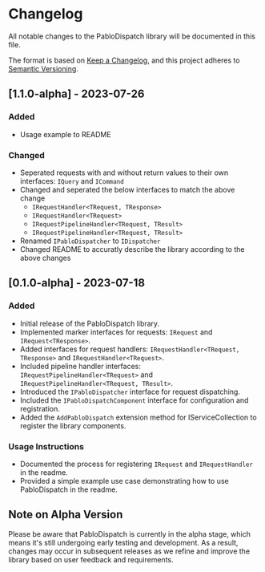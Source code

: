 # Changelog

All notable changes to the PabloDispatch library will be documented in this file.

The format is based on [Keep a Changelog](https://keepachangelog.com/en/1.0.0/),
and this project adheres to [Semantic Versioning](https://semver.org/spec/v2.0.0.html).

## [1.1.0-alpha] - 2023-07-26

### Added
- Usage example to README

### Changed
- Seperated requests with and without return values to their own interfaces: `IQuery` and `ICommand`
- Changed and seperated the below interfaces to match the above change
	- `IRequestHandler<TRequest, TResponse>`
	- `IRequestHandler<TRequest>`
	- `IRequestPipelineHandler<TRequest, TResult>`
	- `IRequestPipelineHandler<TRequest, TResult>`
- Renamed `IPabloDispatcher` to `IDispatcher`
- Changed README to accuratly describe the library according to the above changes

## [0.1.0-alpha] - 2023-07-18

### Added

- Initial release of the PabloDispatch library.
- Implemented marker interfaces for requests: `IRequest` and `IRequest<TResponse>`.
- Added interfaces for request handlers: `IRequestHandler<TRequest, TResponse>` and `IRequestHandler<TRequest>`.
- Included pipeline handler interfaces: `IRequestPipelineHandler<TRequest>` and `IRequestPipelineHandler<TRequest, TResult>`.
- Introduced the `IPabloDispatcher` interface for request dispatching.
- Included the `IPabloDispatchComponent` interface for configuration and registration.
- Added the `AddPabloDispatch` extension method for IServiceCollection to register the library components.

### Usage Instructions

- Documented the process for registering `IRequest` and `IRequestHandler` in the readme.
- Provided a simple example use case demonstrating how to use PabloDispatch in the readme.


## Note on Alpha Version

Please be aware that PabloDispatch is currently in the alpha stage, which means it's still undergoing early testing and development. As a result, changes may occur in subsequent releases as we refine and improve the library based on user feedback and requirements.